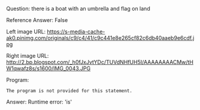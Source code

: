 Question: there is a boat with an umbrella and flag on land

Reference Answer: False

Left image URL: https://s-media-cache-ak0.pinimg.com/originals/c9/c4/41/c9c441e8e265cf82c6db40aaeb9e6cdf.jpg

Right image URL: http://2.bp.blogspot.com/_h0fJxJvtYDc/TUVdNHfUH5I/AAAAAAAACMw/tHW1qwafz8s/s1600/IMG_0043.JPG

Program:

```
The program is not provided for this statement.
```
Answer: Runtime error: 'is'

